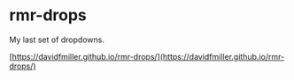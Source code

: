 # rmr-drops

My last set of dropdowns.

[https://davidfmiller.github.io/rmr-drops/](https://davidfmiller.github.io/rmr-drops/)